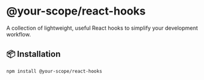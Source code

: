 # @your-scope/react-hooks

A collection of lightweight, useful React hooks to simplify your development workflow.

## 📦 Installation

```bash
npm install @your-scope/react-hooks